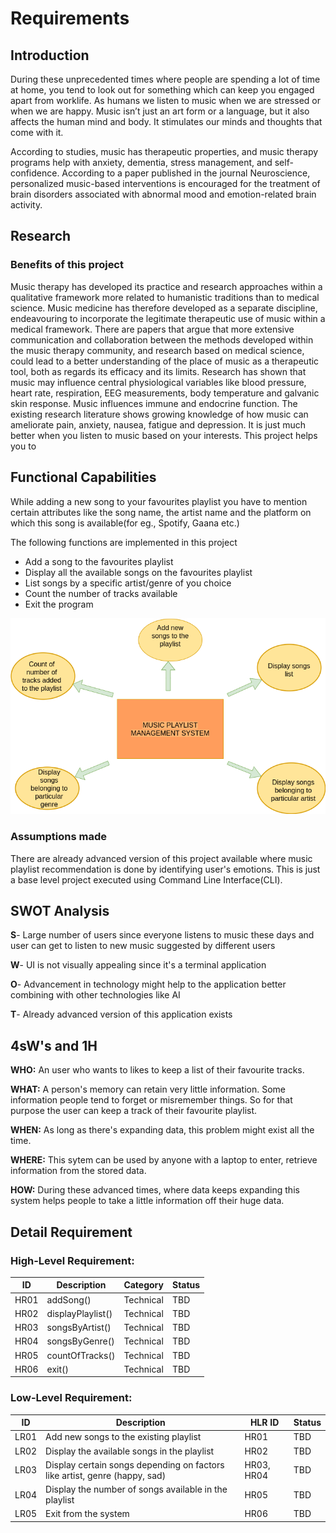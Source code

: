 # Requirements


## Introduction
 During these unprecedented times where people are spending a lot of time at home, you tend to look out for something which can keep you engaged apart from worklife. As humans we listen to music when we are stressed or when we are happy. Music isn’t just an art form or a language, but it also affects the human mind and body. It stimulates our minds and thoughts that come with it.

According to studies, music has therapeutic properties, and music therapy programs help with anxiety, dementia, stress management, and self-confidence. According to a paper published in the journal Neuroscience, personalized music-based interventions is encouraged for the treatment of brain disorders associated with abnormal mood and emotion-related brain activity.

## Research
### Benefits of this project

Music therapy has developed its practice and research approaches within a qualitative framework more related to humanistic traditions than to medical science. Music medicine has therefore developed as a separate discipline, endeavouring to incorporate the legitimate therapeutic use of music within a medical framework. There are papers that argue that more extensive communication and collaboration between the methods developed within the music therapy community, and research based on medical science, could lead to a better understanding of the place of music as a therapeutic tool, both as regards its efficacy and its limits. Research has shown that music may influence central physiological variables like blood pressure, heart rate, respiration, EEG measurements, body temperature and galvanic skin response. Music influences immune and endocrine function. The existing research literature shows growing knowledge of how music can ameliorate pain, anxiety, nausea, fatigue and depression. It is just much better when you listen to music based on your interests. This project helps you to 

## Functional Capabilities

While adding a new song to your favourites playlist you have to mention certain attributes like the song name, the artist name and the platform on which this song is available(for eg., Spotify, Gaana etc.) 

The following functions are implemented in this project
- Add a song to the favourites playlist
- Display all the available songs on the favourites playlist
- List songs by a specific artist/genre of you choice
- Count the number of tracks available
- Exit the program

![alt text](https://github.com/smritipillai/MiniProject/blob/main/1_Requirements/Req_diag.png)
### Assumptions made
There are already advanced version of this project available where music playlist recommendation is done by identifying user's emotions. This is just a base level project executed using Command Line Interface(CLI).

## SWOT Analysis

**S**- Large number of users since everyone listens to music these days and user can get to listen to new music suggested by different users

**W**- UI is not visually appealing since it's a terminal application

**O**- Advancement in technology might help to the application better combining with other technologies like AI

**T**- Already advanced version of this application exists

## 4sW's and 1H

**WHO:**
An user who wants to likes to keep a list of their favourite tracks.

**WHAT:**
A person's memory can retain very little information. Some information people tend to forget or misremember things. So for that purpose the user can keep a track of their favourite playlist.

**WHEN:**
As long as there's expanding data, this problem might exist all the time.

**WHERE:**
This sytem can be used by anyone with a laptop to enter, retrieve information from the stored data.

**HOW:**
During these advanced times, where data keeps expanding this system helps people to take a little information off their huge data.

 
## Detail Requirement

### High-Level Requirement:

| ID | Description | Category | Status |
| ----- | ----------------  | ------ | ------- |
| HR01 | addSong()  | Technical | TBD |
| HR02 | displayPlaylist() | Technical | TBD |
| HR03 | songsByArtist() | Technical | TBD |
| HR04 | songsByGenre() | Technical | TBD |
| HR05 | countOfTracks() | Technical | TBD |
| HR06 | exit() | Technical | TBD |

### Low-Level Requirement:

| ID | Description | HLR ID | Status |
| ----- | ----------------  | ------ | ------- |
| LR01 | Add new songs to the existing playlist | HR01 | TBD |
| LR02 | Display the available songs in the playlist | HR02 | TBD |
| LR03 | Display certain songs depending on factors like artist, genre (happy, sad) | HR03, HR04 | TBD |
| LR04 | Display the number of songs available in the playlist | HR05 | TBD |
| LR05 | Exit from the system | HR06 | TBD |

